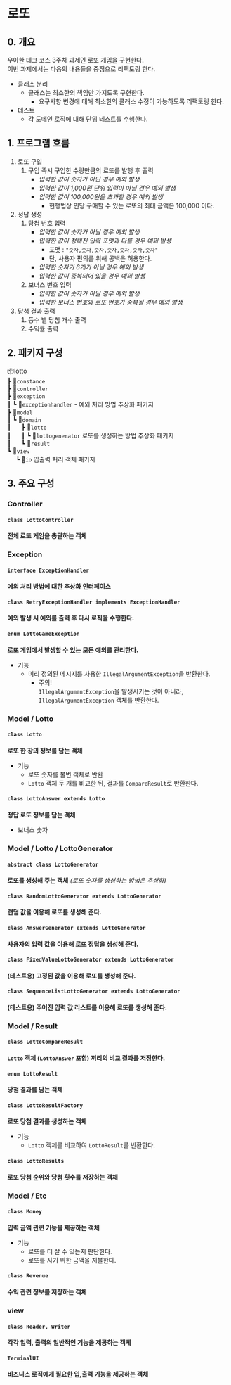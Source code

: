 # 로또

## 0. 개요

우아한 테크 코스 3주차 과제인 로또 게임을 구현한다.<br>
이번 과제에서는 다음의 내용들을 중점으로 리팩토링 한다.

- 클래스 분리
    - 클래스는 최소한의 책임만 가지도록 구현한다.
        - 요구사항 변경에 대해 최소한의 클래스 수정이 가능하도록 리팩토링 한다.
- 테스트
    - 각 도메인 로직에 대해 단위 테스트를 수행한다.

## 1. 프로그램 흐름

1. 로또 구입
    1. 구입 즉시 구입한 수량만큼의 로또를 발행 후 출력
        - _입력한 값이 숫자가 아닌 경우 예외 발생_
        - _입력한 값이 1,000원 단위 입력이 아닐 경우 예외 발생_
        - _입력한 값이 100,000원을 초과할 경우 예외 발생_
            - 현행법상 인당 구매할 수 있는 로또의 최대 금액은 100,000 이다.
2. 정답 생성
    1. 당첨 번호 입력
        - _입력한 값이 숫자가 아닐 경우 예외 발생_
        - _입력한 값이 정해진 입력 포맷과 다를 경우 예외 발생_
            - 포맷 : `"숫자,숫자,숫자,숫자,숫자,숫자,숫자"`
            - 단, 사용자 편의를 위해 공백은 허용한다.
        - _입력한 숫자가 6개가 아닐 경우 예외 발생_
        - _입력한 값이 중복되어 있을 경우 예외 발생_
    2. 보너스 번호 입력
        - _입력한 값이 숫자가 아닐 경우 예외 발생_
        - _입력한 보너스 번호와 로또 번호가 중복될 경우 예외 발생_
3. 당첨 결과 출력
    1. 등수 별 당첨 개수 출력
    2. 수익률 출력

## 2. 패키지 구성

📦lotto <br>
┣ 📂`constance`<br>
┣ 📂`controller` <br>
┣ 📂`exception` <br>
┃ ┗ 📂`exceptionhandler` - 예외 처리 방법 추상화 패키지<br>
┣ 📂`model` <br>
┃ ┗ 📂`domain` <br>
┃ &nbsp; &nbsp;&nbsp; ┣ 📂`lotto` <br>
┃ &nbsp; &nbsp;&nbsp; ┃ ┗ 📂`lottogenerator` 로또를 생성하는 방법 추상화 패키지<br>
┃ &nbsp; &nbsp;&nbsp; ┗ 📂`result` <br>
┗ 📂`view` <br>
&nbsp; &nbsp; &nbsp;┗ 📂`io` 입출력 처리 객체 패키지<br>

## 3. 주요 구성

### Controller

#### `class LottoController`

**전체 로또 게임을 총괄하는 객체**

### Exception

#### `interface ExceptionHandler`

**예외 처리 방법에 대한 추상화 인터페이스**

#### `class RetryExceptionHandler implements ExceptionHandler`

**예외 발생 시 예외를 출력 후 다시 로직을 수행한다.**

#### `enum LottoGameException`

**로또 게임에서 발생할 수 있는 모든 예외를 관리한다.**

- 기능
    - 미리 정의된 메시지를 사용한 `IllegalArgumentException`을 반환한다.
        - 주의! <br>`IllegalArgumentException`을 발생시키는 것이 아니라, `IllegalArgumentException` 객체를 반환한다.

### Model / Lotto

#### `class Lotto`

**로또 한 장의 정보를 담는 객체**

- 기능
    - 로또 숫자를 불변 객체로 반환
    - `Lotto` 객체 두 개를 비교한 뒤, 결과를 `CompareResult`로 반환한다.

#### `class LottoAnswer extends Lotto`

**정답 로또 정보를 담는 객체**

- 보너스 숫자

### Model / Lotto / LottoGenerator

#### `abstract class LottoGenerator`

**로또를 생성해 주는 객체** _(로또 숫자를 생성하는 방법은 추상화)_

#### `class RandomLottoGenerator extends LottoGenerator`

**랜덤 값을 이용해 로또를 생성해 준다.**

#### `class AnswerGenerator extends LottoGenerator`

**사용자의 입력 값을 이용해 로또 정답을 생성해 준다.**

#### `class FixedValueLottoGenerator extends LottoGenerator`

**(테스트용) 고정된 값을 이용해 로또를 생성해 준다.**

#### `class SequenceListLottoGenerator extends LottoGenerator`

**(테스트용) 주어진 입력 값 리스트를 이용해 로또를 생성해 준다.**

### Model / Result

#### `class LottoCompareResult`

**`Lotto` 객체 (`LottoAnswer` 포함) 끼리의 비교 결과를 저장한다.**

#### `enum LottoResult`

**당첨 결과를 담는 객체**

#### `class LottoResultFactory`

**로또 당첨 결과를 생성하는 객체**

- 기능
    - `Lotto` 객체를 비교하여 `LottoResult`를 반환한다.

#### `class LottoResults`

**로또 당첨 순위와 당첨 횟수를 저장하는 객체**

### Model / Etc

#### `class Money`

**입력 금액 관련 기능을 제공하는 객체**

- 기능
    - 로또를 더 살 수 있는지 판단한다.
    - 로또를 사기 위한 금액을 지불한다.

#### `class Revenue`

**수익 관련 정보를 저장하는 객체**

### view

#### `class Reader, Writer`

**각각 입력, 출력의 일반적인 기능을 제공하는 객체**

#### `TerminalUI`

**비즈니스 로직에게 필요한 입,출력 기능을 제공하는 객체**